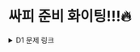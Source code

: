 # 싸피 준비 화이팅!!!🔥

<details>
<summary>D1 문제 링크</summary>
- <a href="https://swexpertacademy.com/main/code/problem/problemDetail.do?problemLevel=1&contestProbId=AV5QSEhaA5sDFAUq&categoryId=AV5QSEhaA5sDFAUq&categoryType=CODE&problemTitle=&orderBy=FIRST_REG_DATETIME&selectCodeLang=ALL&select-1=1&pageSize=10&pageIndex=1">[D1-2072] 홀수만 더하기</a>
- <a href="https://swexpertacademy.com/main/code/problem/problemDetail.do?problemLevel=1&contestProbId=AV5QSEhaA5sDFAUq&categoryId=AV5QSEhaA5sDFAUq&categoryType=CODE&problemTitle=&orderBy=FIRST_REG_DATETIME&selectCodeLang=ALL&select-1=1&pageSize=10&pageIndex=1">[D1-2071] 평균값 구하기</a>
- [D1-2070](https://swexpertacademy.com/main/code/problem/problemDetail.do?problemLevel=1&contestProbId=AV5QQ6qqA40DFAUq&categoryId=AV5QQ6qqA40DFAUq&categoryType=CODE&problemTitle=&orderBy=FIRST_REG_DATETIME&selectCodeLang=ALL&select-1=1&pageSize=10&pageIndex=1): 큰 놈, 작은 놈, 같은 놈
- [D1-2068](https://swexpertacademy.com/main/code/problem/problemDetail.do?problemLevel=1&contestProbId=AV5QQhbqA4QDFAUq&categoryId=AV5QQhbqA4QDFAUq&categoryType=CODE&problemTitle=&orderBy=FIRST_REG_DATETIME&selectCodeLang=ALL&select-1=1&pageSize=10&pageIndex=1): 최대수 구하기
- [D1_2063](https://swexpertacademy.com/main/code/problem/problemDetail.do?problemLevel=1&contestProbId=AV5QPsXKA2UDFAUq&categoryId=AV5QPsXKA2UDFAUq&categoryType=CODE&problemTitle=&orderBy=FIRST_REG_DATETIME&selectCodeLang=ALL&select-1=1&pageSize=10&pageIndex=1): 중간값 찾기
- [D1_2058](https://swexpertacademy.com/main/code/problem/problemDetail.do?problemLevel=1&contestProbId=AV5QPRjqA10DFAUq&categoryId=AV5QPRjqA10DFAUq&categoryType=CODE&problemTitle=&orderBy=FIRST_REG_DATETIME&selectCodeLang=ALL&select-1=1&pageSize=10&pageIndex=1): 자릿수 더하기 (다시 참고)
- [D1_2056](https://swexpertacademy.com/main/code/problem/problemDetail.do?problemLevel=1&contestProbId=AV5QLkdKAz4DFAUq&categoryId=AV5QLkdKAz4DFAUq&categoryType=CODE&problemTitle=&orderBy=FIRST_REG_DATETIME&selectCodeLang=ALL&select-1=1&pageSize=10&pageIndex=1): 연월일 달력 (미해결)
- [D1_2050](https://swexpertacademy.com/main/code/problem/problemDetail.do?problemLevel=1&contestProbId=AV5QLGxKAzQDFAUq&categoryId=AV5QLGxKAzQDFAUq&categoryType=CODE&problemTitle=&orderBy=FIRST_REG_DATETIME&selectCodeLang=ALL&select-1=1&pageSize=10&pageIndex=1): 알파벳을 숫자로 변환
- [D1_2047](https://swexpertacademy.com/main/code/problem/problemDetail.do?problemLevel=1&contestProbId=AV5QKsLaAy0DFAUq&categoryId=AV5QKsLaAy0DFAUq&categoryType=CODE&problemTitle=&orderBy=FIRST_REG_DATETIME&selectCodeLang=ALL&select-1=1&pageSize=10&pageIndex=1): 신문 헤드라인
- [D1_2046](https://swexpertacademy.com/main/code/problem/problemDetail.do?problemLevel=1&contestProbId=AV5QKdT6AyYDFAUq&categoryId=AV5QKdT6AyYDFAUq&categoryType=CODE&problemTitle=&orderBy=FIRST_REG_DATETIME&selectCodeLang=ALL&select-1=1&pageSize=10&pageIndex=1): 스탬프 찍기
- [D1_2043](https://swexpertacademy.com/main/code/problem/problemDetail.do?problemLevel=1&contestProbId=AV5QJ_8KAx8DFAUq&categoryId=AV5QJ_8KAx8DFAUq&categoryType=CODE&problemTitle=&orderBy=FIRST_REG_DATETIME&selectCodeLang=ALL&select-1=1&pageSize=10&pageIndex=2): 서랍의 비밀번호
- [D1_2029](https://swexpertacademy.com/main/code/problem/problemDetail.do?problemLevel=1&contestProbId=AV5QGNvKAtEDFAUq&categoryId=AV5QGNvKAtEDFAUq&categoryType=CODE&problemTitle=&orderBy=FIRST_REG_DATETIME&selectCodeLang=ALL&select-1=1&pageSize=10&pageIndex=2): 몫과 나머지 출력하기
- [D1_2027](https://swexpertacademy.com/main/code/problem/problemDetail.do?problemLevel=1&contestProbId=AV5QFuZ6As0DFAUq&categoryId=AV5QFuZ6As0DFAUq&categoryType=CODE&problemTitle=&orderBy=FIRST_REG_DATETIME&selectCodeLang=ALL&select-1=1&pageSize=10&pageIndex=2): 대각선 출력하기
- [D1_2025](https://swexpertacademy.com/main/code/problem/problemDetail.do?problemLevel=1&contestProbId=AV5QFZtaAscDFAUq&categoryId=AV5QFZtaAscDFAUq&categoryType=CODE&problemTitle=&orderBy=FIRST_REG_DATETIME&selectCodeLang=ALL&select-1=1&pageSize=10&pageIndex=2): N줄덧셈
- [D1_1938](https://swexpertacademy.com/main/code/problem/problemDetail.do?problemLevel=1&contestProbId=AV5PjsYKAMIDFAUq&categoryId=AV5PjsYKAMIDFAUq&categoryType=CODE&problemTitle=&orderBy=FIRST_REG_DATETIME&selectCodeLang=ALL&select-1=1&pageSize=10&pageIndex=2) : 아주 간단한 계산기
- [D1_1933](https://swexpertacademy.com/main/code/problem/problemDetail.do?problemLevel=1&contestProbId=AV5PhcWaAKIDFAUq&categoryId=AV5PhcWaAKIDFAUq&categoryType=CODE&problemTitle=&orderBy=FIRST_REG_DATETIME&selectCodeLang=ALL&select-1=1&pageSize=10&pageIndex=2): 간단한 N 의 약수
- [D1_1936](https://swexpertacademy.com/main/code/problem/problemDetail.do?problemLevel=1&contestProbId=AV5PjKXKALcDFAUq&categoryId=AV5PjKXKALcDFAUq&categoryType=CODE&problemTitle=&orderBy=FIRST_REG_DATETIME&selectCodeLang=ALL&select-1=1&pageSize=10&pageIndex=2): 1대1 가위바위보
- [D1_2019](https://swexpertacademy.com/main/code/problem/problemDetail.do?problemLevel=1&contestProbId=AV5QDEX6AqwDFAUq&categoryId=AV5QDEX6AqwDFAUq&categoryType=CODE&problemTitle=&orderBy=FIRST_REG_DATETIME&selectCodeLang=ALL&select-1=1&pageSize=10&pageIndex=2): 더블더블
- [D1_1545](https://swexpertacademy.com/main/code/problem/problemDetail.do?problemLevel=1&contestProbId=AV2gbY0qAAQBBAS0&categoryId=AV2gbY0qAAQBBAS0&categoryType=CODE&problemTitle=&orderBy=FIRST_REG_DATETIME&selectCodeLang=ALL&select-1=1&pageSize=10&pageIndex=2): 거꾸로 출력해 보아요
</details>


